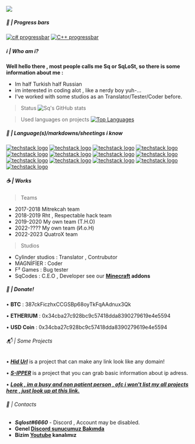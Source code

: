 ![](https://komarev.com/ghpvc/?username=SqLoSt&color=blueviolet) 

##### 🥖 | Progress bars
[![c# progressbar](https://readme-components.vercel.app/api?component=linearprogress&skill=csharp&value=98)](https://github.com/SqLoSt)
[![C++ progressbar](https://readme-components.vercel.app/api?component=linearprogress&skill=cwc&value=25)](https://github.com/SqLoSt)

##### ℹ️ | Who am i?
**Well hello there , most people calls me __Sq__ or SqLoSt, so there is some information about me :**
- Im half Turkish half Russian
- im interested in coding alot , like a nerdy boy yuh-...
- I've worked with some studios as an Translator/Tester/Coder before.

> Status
![Sq's GitHub stats](https://github-readme-stats.vercel.app/api?username=SqLoSt&show_icons=true&theme=midnight-purple)

> Used languages on projects
[![Top Languages](https://github-readme-stats.vercel.app/api/top-langs/?username=SqLoSt&layout=compact&theme=midnight-purple)](https://github.com/SqLoSt)

##### 🤤 | Language(s)/markdowns/sheetings i know

[![techstack logo](https://readme-components.vercel.app/api?component=logo&logo=python)]()
[![techstack logo](https://readme-components.vercel.app/api?component=logo&logo=markdown)]()
[![techstack logo](https://readme-components.vercel.app/api?component=logo&logo=csharp)]()
[![techstack logo](https://readme-components.vercel.app/api?component=logo&logo=shell)]()
[![techstack logo](https://readme-components.vercel.app/api?component=logo&logo=JavaScript)]()
[![techstack logo](https://readme-components.vercel.app/api?component=logo&logo=SQL)]()
[![techstack logo](https://readme-components.vercel.app/api?component=logo&logo=BDJS)]()
[![techstack logo](https://readme-components.vercel.app/api?component=logo&logo=HTML)]()
[![techstack logo](https://readme-components.vercel.app/api?component=logo&logo=CSS)]()
[![techstack logo](https://readme-components.vercel.app/api?component=logo&logo=Json)]()
[![techstack logo](https://readme-components.vercel.app/api?component=logo&logo=Java)]()
[![techstack logo](https://readme-components.vercel.app/api?component=logo&logo=Ruby)]()
[![techstack logo](https://readme-components.vercel.app/api?component=logo&logo=C)]()


##### ☕ | Works

> Teams 
- 2017-2018 Mitrekcah team
- 2018-2019 Rht , Respectable hack team
- 2019-2020 My own team (T.H.O)
- 2022-???? My own team (И.о.Н)
- 2022-2023 QuatroX team

> Studios
- Cylinder studios : Translator , Contrubutor 
- MAGNİFİER : Coder
- F² Games : Bug tester
- SqCodes : C.E.O , Developer see our **[Minecraft](https://mcpedl.com/user/sqlost/) addons**

##### 💸 | Donate!

• **BTC** : 387ckFiczhxCCGSBp68oyTkFqAAdnux3Qk

• **ETHERIUM** : 0x34cba27c928bc9c57418dda8390279619e4e5594

• **USD Coin** : 0x34cba27c928bc9c57418dda8390279619e4e5594

###### 📬 | Some Projects
• ***[Hid Url](https://github.com/SqLoSt/HIDURL)*** is a project that can make any link look like any domain!

• ***[S-IPPER](https://github.com/SqLoSt/Sipper)*** is a project that you can grab basic information about ip adress.

• ***[Look , im a busy and non patient person , ofc i won't list my all projects here , just look up at this link.](https://github.com/SqLoSt?tab=repositories)***

###### 🤝 | Contacts 

- ***Sqlost#6660*** - Discord , Account may be disabled.
- **Genel [Discord sunucumuz Bakımda](https://github.com/SqLoSt)**
- **Bizim [Youtube](https://youtube.com/channel/UCPXh6NqhJZpl_2oSpatFOFw) kanalımız**
